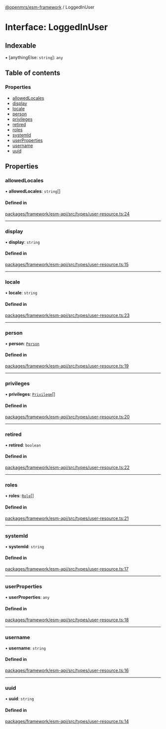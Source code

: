 [@openmrs/esm-framework](../API.md) / LoggedInUser

# Interface: LoggedInUser

## Indexable

▪ [anythingElse: `string`]: `any`

## Table of contents

### Properties

- [allowedLocales](LoggedInUser.md#allowedlocales)
- [display](LoggedInUser.md#display)
- [locale](LoggedInUser.md#locale)
- [person](LoggedInUser.md#person)
- [privileges](LoggedInUser.md#privileges)
- [retired](LoggedInUser.md#retired)
- [roles](LoggedInUser.md#roles)
- [systemId](LoggedInUser.md#systemid)
- [userProperties](LoggedInUser.md#userproperties)
- [username](LoggedInUser.md#username)
- [uuid](LoggedInUser.md#uuid)

## Properties

### allowedLocales

• **allowedLocales**: `string`[]

#### Defined in

[packages/framework/esm-api/src/types/user-resource.ts:24](https://github.com/openmrs/openmrs-esm-core/blob/master/packages/framework/esm-api/src/types/user-resource.ts#L24)

___

### display

• **display**: `string`

#### Defined in

[packages/framework/esm-api/src/types/user-resource.ts:15](https://github.com/openmrs/openmrs-esm-core/blob/master/packages/framework/esm-api/src/types/user-resource.ts#L15)

___

### locale

• **locale**: `string`

#### Defined in

[packages/framework/esm-api/src/types/user-resource.ts:23](https://github.com/openmrs/openmrs-esm-core/blob/master/packages/framework/esm-api/src/types/user-resource.ts#L23)

___

### person

• **person**: [`Person`](Person.md)

#### Defined in

[packages/framework/esm-api/src/types/user-resource.ts:19](https://github.com/openmrs/openmrs-esm-core/blob/master/packages/framework/esm-api/src/types/user-resource.ts#L19)

___

### privileges

• **privileges**: [`Privilege`](Privilege.md)[]

#### Defined in

[packages/framework/esm-api/src/types/user-resource.ts:20](https://github.com/openmrs/openmrs-esm-core/blob/master/packages/framework/esm-api/src/types/user-resource.ts#L20)

___

### retired

• **retired**: `boolean`

#### Defined in

[packages/framework/esm-api/src/types/user-resource.ts:22](https://github.com/openmrs/openmrs-esm-core/blob/master/packages/framework/esm-api/src/types/user-resource.ts#L22)

___

### roles

• **roles**: [`Role`](Role.md)[]

#### Defined in

[packages/framework/esm-api/src/types/user-resource.ts:21](https://github.com/openmrs/openmrs-esm-core/blob/master/packages/framework/esm-api/src/types/user-resource.ts#L21)

___

### systemId

• **systemId**: `string`

#### Defined in

[packages/framework/esm-api/src/types/user-resource.ts:17](https://github.com/openmrs/openmrs-esm-core/blob/master/packages/framework/esm-api/src/types/user-resource.ts#L17)

___

### userProperties

• **userProperties**: `any`

#### Defined in

[packages/framework/esm-api/src/types/user-resource.ts:18](https://github.com/openmrs/openmrs-esm-core/blob/master/packages/framework/esm-api/src/types/user-resource.ts#L18)

___

### username

• **username**: `string`

#### Defined in

[packages/framework/esm-api/src/types/user-resource.ts:16](https://github.com/openmrs/openmrs-esm-core/blob/master/packages/framework/esm-api/src/types/user-resource.ts#L16)

___

### uuid

• **uuid**: `string`

#### Defined in

[packages/framework/esm-api/src/types/user-resource.ts:14](https://github.com/openmrs/openmrs-esm-core/blob/master/packages/framework/esm-api/src/types/user-resource.ts#L14)
